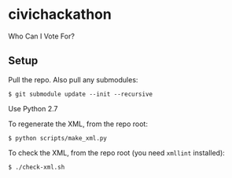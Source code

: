 # civichackathon
Who Can I Vote For?

Setup
-----

Pull the repo.  Also pull any submodules:

    $ git submodule update --init --recursive

Use Python 2.7

To regenerate the XML, from the repo root:

    $ python scripts/make_xml.py

To check the XML, from the repo root (you need `xmllint` installed):

    $ ./check-xml.sh
